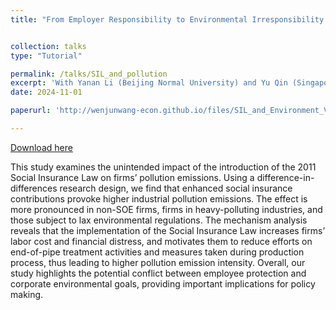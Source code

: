 ```yaml
---
title: "From Employer Responsibility to Environmental Irresponsibility: Unintended Effects of Social Insurance Law on Pollution Emissions"


collection: talks
type: "Tutorial"

permalink: /talks/SIL_and_pollution
excerpt: 'With Yanan Li (Beijing Normal University) and Yu Qin (Singapore National University)'
date: 2024-11-01

paperurl: 'http://wenjunwang-econ.github.io/files/SIL_and_Environment_V35_GitHub.pdf'

---
```

[Download here](http://wenjunwang-econ.github.io/files/SIL_and_Environment_V35_GitHub.pdf)

This study examines the unintended impact of the introduction of the 2011 Social Insurance Law on firms’ pollution emissions. Using a difference-in-differences research design, we find that enhanced social insurance contributions provoke higher industrial pollution emissions. The effect is more pronounced in non-SOE firms, firms in heavy-polluting industries, and those subject to lax environmental regulations. The mechanism analysis reveals that the implementation of the Social Insurance Law increases firms’ labor cost and financial distress, and motivates them to reduce efforts on end-of-pipe treatment activities and measures taken during production process, thus leading to higher pollution emission intensity. Overall, our study highlights the potential conflict between employee protection and corporate environmental goals, providing important implications for policy making.



